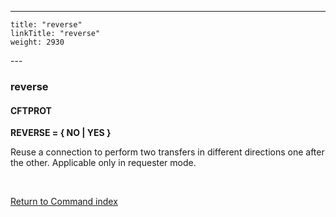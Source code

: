 ---
    title: "reverse"
    linkTitle: "reverse"
    weight: 2930
---<span id="reverse"></span>

### reverse

#### CFTPROT

****REVERSE = { NO &#124; YES }****

Reuse a connection to perform two transfers in different directions
one after the other. Applicable only in requester mode.

 

[Return to Command index](../../)
